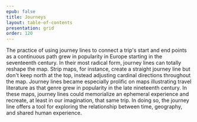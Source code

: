 ```yaml
---
epub: false
title: Journeys
layout: table-of-contents
presentation: grid
order: 120
---
```

The practice of using journey lines to connect a trip's start and end points as a continuous path grew in popularity in Europe starting in the seventeenth century. In their most radical form, journey lines can totally reshape the map. Strip maps, for instance, create a straight journey line but don't keep north at the top, instead adjusting cardinal directions throughout the map. Journey lines became especially prolific on maps illustrating travel literature as that genre grew in popularity in the late nineteenth century. In these maps, journey lines could memorialize an ephemeral experience and recreate, at least in our imagination, that same trip. In doing so, the journey line offers a tool for exploring the relationship between time, geography, and shared human experience.